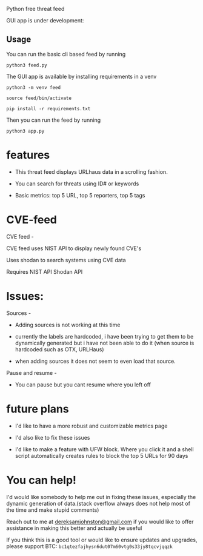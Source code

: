 Python free threat feed


GUI app is under development:

## Usage

You can run the basic cli based feed by running 

`python3 feed.py`

The GUI app is available by installing requirements in a venv

`python3 -m venv feed`

`source feed/bin/activate`

`pip install -r requirements.txt`

Then you can run the feed by running

`python3 app.py`

# features

- This threat feed displays URLhaus data in a scrolling fashion.

- You can search for threats using ID# or keywords

- Basic metrics: top 5 URL, top 5 reporters, top 5 tags

# CVE-feed

CVE feed -

  CVE feed uses NIST API to display newly found CVE's
  
  Uses shodan to search systems using CVE data


  Requires 
  NIST API
  Shodan API


# Issues:

Sources - 
- Adding sources is not working at this time

- currently the labels are hardcoded, i have been trying to get them to be dynamically generated but i have not been able to do it (when source is hardcoded such as OTX, URLHaus)

- when adding sources it does not seem to even load that source.

Pause and resume - 

- You can pause but you cant resume where you left off


# future plans

- I'd like to have a more robust and customizable metrics page
  
- I'd also like to fix these issues

- I'd like to make a feature with UFW block. Where you click it and a shell script automatically creates rules to block the top 5 URLs for 90 days


# You can help!

I'd would like somebody to help me out in fixing these issues, especially the dynamic generation of data.(stack overflow always does not help most of the time and make stupid comments)

Reach out to me at dereksamjohnston@gmail.com if you would like to offer assistance in making this better and actually be useful

If you think this is a good tool or would like to ensure updates and upgrades, please support BTC: `bc1qtezfajhysn6dut07m60vtg0s33jy8tqcvjqqzk`
